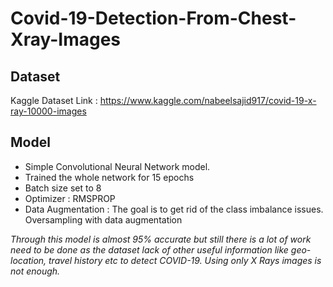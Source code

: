 # Covid-19-Detection-From-Chest-Xray-Images

## Dataset 
Kaggle Dataset Link : https://www.kaggle.com/nabeelsajid917/covid-19-x-ray-10000-images


## Model

* Simple Convolutional Neural Network model.
* Trained the whole network for 15 epochs
* Batch size set to 8
* Optimizer : RMSPROP
* Data Augmentation : The goal is to get rid of the class imbalance issues. Oversampling with data augmentation


*Through this model is almost 95% accurate but still there is a lot of work need to be done as the dataset lack of other useful information like geo-location, travel history etc to detect COVID-19. Using only X Rays images is not enough.*
